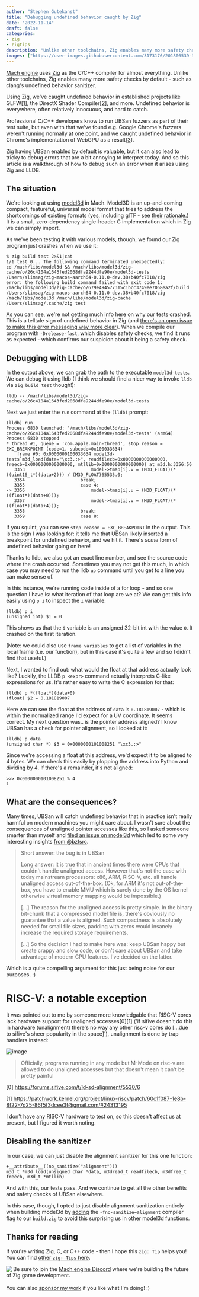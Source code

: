 ```yaml
---
author: "Stephen Gutekanst"
title: "Debugging undefined behavior caught by Zig"
date: "2022-11-14"
draft: false
categories:
- zig
- zigtips
description: "Unlike other toolchains, Zig enables many more safety checks by default. We've caught undefined behavior in GLFW, the DirectX Shader Comppiler, and Google Chrome's WebGPU implementation as a result. But debugging these situations can be a bit tricky sometimes, so here's a walkthrough of how to debug such an error using Zig and LLDB."
images: ["https://user-images.githubusercontent.com/3173176/201806539-3dfa8d41-60d9-4b4f-ba14-9aa0012a0007.png"]
---
```


[Mach engine](https://machengine.org/) uses [Zig](https://ziglang.org) as the C/C++ compiler for almost everything. Unlike other toolchains, Zig enables many more safety checks by default - such as clang's undefined behavior sanitizer.

Using Zig, we've caught undefined behavior in established projects like GLFW[[1](/2021/perfecting-glfw-for-zig-and-finding-undefined-behavior/)], the DirectX Shader Compiler[[2](https://github.com/microsoft/DirectXShaderCompiler/pull/4178#discussion_r780733405)], and more. Undefined behavior is everywhere, often relatively innocuous, and hard to catch.

Professional C/C++ developers know to run UBSan fuzzers as part of their test suite, but even with that we've found e.g. Google Chrome's fuzzers weren't running normally at one point, and we caught undefined behavior in Chrome's implementation of WebGPU as a result[[3](https://dawn-review.googlesource.com/c/dawn/+/87380)].

Zig having UBSan enabled by default is valuable, but it can also lead to tricky to debug errors that are a bit annoying to interpret today. And so this article is a walkthrough of how to debug such an error when it arises using Zig and LLDB.

## The situation

We're looking at using [model3d](https://bztsrc.gitlab.io/model3d/) in Mach. Model3D is an up-and-coming compact, featureful, universal model format that tries to address the shortcomings of existing formats (yes, including glTF - see [their rationale](https://gitlab.com/bztsrc/model3d/#rationale).) It is a small, zero-dependency single-header C implementation which in Zig we can simply import.

As we've been testing it with various models, though, we found our Zig program just crashes when we use it:

```
% zig build test 2>&1|cat
1/1 test_0... The following command terminated unexpectedly:
cd /mach/libs/model3d && /mach/libs/model3d/zig-cache/o/26c4104a1643fed2068dfa9244dfe90e/model3d-tests /Users/slimsag/zig-macos-aarch64-0.11.0-dev.38+b40fc7018/zig 
error: the following build command failed with exit code 1:
/mach/libs/model3d/zig-cache/o/679e494577315c1bcc3749ee7068ea2f/build /Users/slimsag/zig-macos-aarch64-0.11.0-dev.38+b40fc7018/zig /mach/libs/model3d /mach/libs/model3d/zig-cache /Users/slimsag/.cache/zig test
```

As you can see, we're not getting much info here on why our tests crashed. This is a telltale sign of undefined behavior in Zig (and [there's an open issue to make this error messaging way more clear](https://github.com/ziglang/zig/issues/5163)). When we compile our program with `-Drelease-fast`, which disables safety checks, we find it runs as expected - which confirms our suspicion about it being a safety check.

## Debugging with LLDB

In the output above, we can grab the path to the executable `model3d-tests`. We can debug it using lldb (I think we should find a nicer way to invoke `lldb` via `zig build test` though!):

```
lldb -- /mach/libs/model3d/zig-cache/o/26c4104a1643fed2068dfa9244dfe90e/model3d-tests
```

Next we just enter the `run` command at the `(lldb)` prompt:

```
(lldb) run
Process 6830 launched: '/mach/libs/model3d/zig-cache/o/26c4104a1643fed2068dfa9244dfe90e/model3d-tests' (arm64)
Process 6830 stopped
* thread #1, queue = 'com.apple.main-thread', stop reason = EXC_BREAKPOINT (code=1, subcode=0x100033634)
    frame #0: 0x0000000100033634 model3d-tests`m3d_load(data="\xc3.:>", readfilecb=0x0000000000000000, freecb=0x0000000000000000, mtllib=0x0000000000000000) at m3d.h:3356:56
   3353	                        model->tmap[i].v = (M3D_FLOAT)(*((uint16_t*)(data+2))) / (M3D_FLOAT)65535.0;
   3354	                    break;
   3355	                    case 4:
-> 3356	                        model->tmap[i].u = (M3D_FLOAT)(*((float*)(data+0)));
   3357	                        model->tmap[i].v = (M3D_FLOAT)(*((float*)(data+4)));
   3358	                    break;
   3359	                    case 8:
```

If you squint, you can see `stop reason = EXC_BREAKPOINT` in the output. This is the sign I was looking for: it tells me that UBSan likely inserted a breakpoint for undefined behavior, and we hit it. There's _some_ form of undefined behavior going on here!

Thanks to lldb, we also got an exact line number, and see the source code where the crash occurred. Sometimes you may not get this much, in which case you may need to run the lldb `up` command until you get to a line you can make sense of.

In this instance, we're running code inside of a for loop - and so one question I have is: what iteration of that loop are we at? We can get this info easily using `p i` to inspect the `i` variable:

```
(lldb) p i
(unsigned int) $1 = 0
```

This shows us that the `i` variable is an unsigned 32-bit int with the value `0`. It crashed on the first iteration.

(Note: we could also use `frame variables` to get a list of variables in the local frame (i.e. our function), but in this case it's quite a few and so I didn't find that useful.)

Next, I wanted to find out: what would the float at that address actually look like? Luckily, the LLDB `p <expr>` command actually interprets C-like expressions for us. It's rather easy to write the C expression for that:

```
(lldb) p *(float*)(data+0)
(float) $2 = 0.181819007
```

Here we can see the float at the address of `data` is `0.181819007` - which is within the normalized range I'd expect for a UV coordinate. It seems correct. My next question was.. is the pointer address aligned? I know UBSan has a check for pointer alignment, so I looked at it:

```
(lldb) p data
(unsigned char *) $3 = 0x0000000101008251 "\xc3.:>"
```

Since we're accessing a float at this address, we'd expect it to be aligned to 4 bytes. We can check this easily by plopping the address into Python and dividing by 4. If there's a remainder, it's not aligned:

```
>>> 0x0000000101008251 % 4
1
```

## What are the consequences?

Many times, UBSan will catch undefined behavior that in practice isn't really harmful on modern machines you might care about. I wasn't sure about the consequences of unaligned pointer accesses like this, so I asked someone smarter than myself and [filed an issue on model3d](https://gitlab.com/bztsrc/model3d/-/issues/19) which led to some very interesting insights [from @bztsrc](https://gitlab.com/bztsrc/model3d/-/issues/19#note_1171783061).

> Short answer: the bug is in UBSan
>
> Long answer: it is true that in ancient times there were CPUs that couldn't handle unaligned access. However that's not the case with today mainstream processors: x86, ARM, RISC-V, etc. all handle unaligned access out-of-the-box. (Ok, for ARM it's not out-of-the-box, you have to enable MMU which is surely done by the OS kernel otherwise virtual memory mapping would be impossible.)
>
> [...] The reason for the unaligned access is pretty simple. In the binary bit-chunk that a compressed model file is, there's obviously no guarantee that a value is aligned. Such compactness is absolutely needed for small file sizes, padding with zeros would insanely increase the required storage requirements.
>
> [...] So the decision I had to make here was: keep UBSan happy but create crappy and slow code, or don't care about UBSan and take advantage of modern CPU features. I've decided on the latter.

Which is a quite compelling argument for this just being noise for our purposes. :)

# RISC-V: a notable exception

It was pointed out to me by someone more knowledgable that RISC-V cores lack hardware support for unaligned accesses[0][1] ('if sifive doesn't do this in hardware (unalignment) there's no way any other risc-v cores do [...due to sifive's sheer popularity in the space]'), unalignment is done by trap handlers instead:

![image](https://user-images.githubusercontent.com/3173176/201804903-5584f318-5832-4c76-9f1a-45a32ce10348.png)

> Officially, programs running in any mode but M-Mode on risc-v are allowed to do unaligned accesses but that doesn't mean it can't be pretty painful

[0] https://forums.sifive.com/t/ld-sd-alignment/5530/6

[1] https://patchwork.kernel.org/project/linux-riscv/patch/60c1f087-1e8b-8f22-7d25-86f5f3dcee3f@gmail.com/#24313195

I don't have any RISC-V hardware to test on, so this doesn't affect us at present, but I figured it worth noting.

## Disabling the sanitizer

In our case, we can just disable the alignment sanitizer for this one function:

```
+__attribute__((no_sanitize("alignment")))
m3d_t *m3d_load(unsigned char *data, m3dread_t readfilecb, m3dfree_t freecb, m3d_t *mtllib)
```

And with this, our tests pass. And we continue to get all the other benefits and safety checks of UBSan elsewhere.

In this case, though, I opted to just disable alignment sanitization entirely when building model3d by [adding](https://github.com/hexops/mach/commit/c96ff64958c241249041856a8ea0e8a4349050a6) the `-fno-sanitize=alignment` compiler flag to our `build.zig` to avoid this surprising us in other model3d functions.

## Thanks for reading

If you're writing Zig, C, or C++ code - then I hope this `zig: Tip` helps you! You can find [other `zig: Tips` here](/categories/zigtips/).

<img align="left" style="max-height: 150px;" src="https://user-images.githubusercontent.com/3173176/187348488-0b52e87d-3a48-421c-9402-be78e32b5a20.png"></img>
Be sure to join the [Mach engine Discord](https://discord.gg/XNG3NZgCqp) where we're building the future of Zig game development.
<br><br>
You can also [sponsor my work](https://github.com/sponsors/slimsag) if you like what I'm doing! :)
